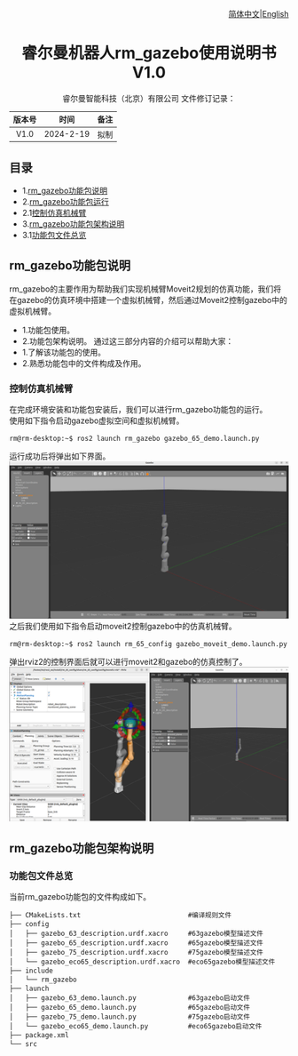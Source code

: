 <div align="right">
 
[简体中文](https://github.com/RealManRobot/ros2_rm_robot/blob/humble1.0.1/rm_gazebo/README_CN.md)|[English](https://github.com/RealManRobot/ros2_rm_robot/blob/humble1.0.1/rm_gazebo/README.md)

</div>

<div align="center">

# 睿尔曼机器人rm_gazebo使用说明书V1.0
 
睿尔曼智能科技（北京）有限公司 
文件修订记录：

| 版本号| 时间   | 备注  | 
| :---: | :-----: | :---: |
|V1.0    |2024-2-19  |拟制 |

</div>

## 目录
* 1.[rm_gazebo功能包说明](#rm_gazebo功能包说明)
* 2.[rm_gazebo功能包运行](#rm_gazebo功能包运行)
* 2.1[控制仿真机械臂](#控制仿真机械臂)
* 3.[rm_gazebo功能包架构说明](#rm_gazebo功能包架构说明)
* 3.1[功能包文件总览](#功能包文件总览)

## rm_gazebo功能包说明
rm_gazebo的主要作用为帮助我们实现机械臂Moveit2规划的仿真功能，我们将在gazebo的仿真环境中搭建一个虚拟机械臂，然后通过Moveit2控制gazebo中的虚拟机械臂。
* 1.功能包使用。
* 2.功能包架构说明。
通过这三部分内容的介绍可以帮助大家：  
* 1.了解该功能包的使用。
* 2.熟悉功能包中的文件构成及作用。
### 控制仿真机械臂
在完成环境安装和功能包安装后，我们可以进行rm_gazebo功能包的运行。  
使用如下指令启动gazebo虚拟空间和虚拟机械臂。
```
rm@rm-desktop:~$ ros2 launch rm_gazebo gazebo_65_demo.launch.py
```
运行成功后将弹出如下界面。
![image](doc/rm_gazebo1.png)
之后我们使用如下指令启动moveit2控制gazebo中的仿真机械臂。
```
rm@rm-desktop:~$ ros2 launch rm_65_config gazebo_moveit_demo.launch.py
```
弹出rviz2的控制界面后就可以进行moveit2和gazebo的仿真控制了。
![image](doc/rm_gazebo2.png)
## rm_gazebo功能包架构说明
### 功能包文件总览
当前rm_gazebo功能包的文件构成如下。
```
├── CMakeLists.txt                           #编译规则文件
├── config
│   ├── gazebo_63_description.urdf.xacro     #63gazebo模型描述文件
│   ├── gazebo_65_description.urdf.xacro     #65gazebo模型描述文件
│   ├── gazebo_75_description.urdf.xacro     #75gazebo模型描述文件
│   └── gazebo_eco65_description.urdf.xacro  #eco65gazebo模型描述文件
├── include
│   └── rm_gazebo
├── launch
│   ├── gazebo_63_demo.launch.py             #63gazebo启动文件
│   ├── gazebo_65_demo.launch.py             #65gazebo启动文件
│   ├── gazebo_75_demo.launch.py             #75gazebo启动文件
│   └── gazebo_eco65_demo.launch.py          #eco65gazebo启动文件
├── package.xml
└── src
```